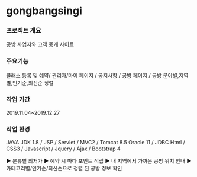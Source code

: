 # gongbangsingi

### 프로젝트 개요
공방 사업자와 고객 중개 사이트

### 주요기능
 클래스 등록 및 예약/ 관리자/마이 페이지 / 공지사항 /
공방 페이지 / 공방 분야별,지역별,인기순,최신순 정렬    

### 작업 기간
2019.11.04~2019.12.27

### 작업 환경
JAVA JDK 1.8 / JSP / Servlet / MVC2 / Tomcat 8.5
Oracle 11 / JDBC
Html / CSS3 / Javascript / Jquery / Ajax / Bootstrap 4

▶ 분류별 최저가
▶ 예약 시 마다 포인트 적립
▶ 내 지역에서 가까운 공방 위치 안내
▶ 카테고리별/인기순/최신순으로 정렬 된 공방 정보 확인

